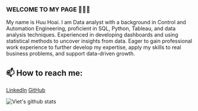 ### WELCOME TO MY PAGE 👋👋👋
My name is Huu Hoai. I am Data analyst with a background in Control and Automation Engineering, proficient in SQL, Python, Tableau, and data analysis techniques. Experienced in developing dashboards and using statistical methods to uncover insights from data. Eager to gain professional work experience to further develop my expertise, apply my skills to real business problems, and support data-driven growth.<br>
## 📫 How to reach me: 

[LinkedIn](https://www.linkedin.com/in/huuhoaiii/) [GitHub](https://github.com/huuhoaiii)



![Viet's github stats](https://github-readme-stats-git-masterrstaa-rickstaa.vercel.app/api?username=uvipen&show_icons=true&theme=tokyonight&hide=contribs,prs,issues)


